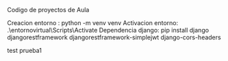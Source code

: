 Codigo de proyectos de Aula

Creacion entorno : python -m venv venv
Activacion entorno: .\entornovirtual\Scripts\Activate
Dependencia django: pip install django djangorestframework djangorestframework-simplejwt django-cors-headers

test prueba1